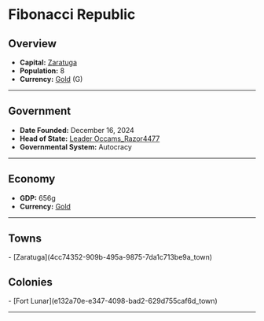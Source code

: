 <!--UNDEDITED FILE, remove this entire line if this file has been edited!-->
# <!--NAME-->Fibonacci Republic<!--NAME-->

## Overview

- **Capital:** <!--CAPITAL_LINK-->[Zaratuga](4cc74352-909b-495a-9875-7da1c713be9a_town)<!--CAPITAL_LINK-->
- **Population:** <!--POPULATION-->8<!--POPULATION-->
- **Currency:** <!--CURRENCY_LINK-->[Gold](Gold_currency)<!--CURRENCY_LINK--> (<!--CURRENCY_ABV-->G<!--CURRENCY_ABV-->)

---

## Government

- **Date Founded:** <!--FOUNDED-->December 16, 2024<!--FOUNDED-->
- **Head of State:** <!--LEADER_TITLE_LINK-->[Leader Occams_Razor4477](Occams_Razor4477_user)<!--LEADER_TITLE_LINK-->
- **Governmental System:** <!--GOVERNMENT-->Autocracy<!--GOVERNMENT-->

---

## Economy

- **GDP:** <!--GDP-->656g<!--GDP-->
- **Currency:** <!--CURRENCY_LINK-->[Gold](Gold_currency)<!--CURRENCY_LINK-->

---

## Towns

<!--TOWNS-->- [Zaratuga](4cc74352-909b-495a-9875-7da1c713be9a_town)<!--TOWNS-->

## Colonies

<!--COLONIES-->- [Fort Lunar](e132a70e-e347-4098-bad2-629d755caf6d_town)<!--COLONIES-->

---